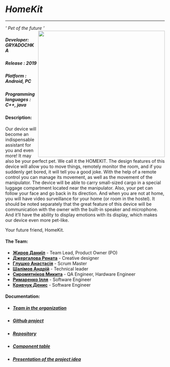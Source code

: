 # *HomeKit*
****
*' Pet of the future '*
<img align="right" src="https://i.imgur.com/6nyD8H7.png" width="400" height="400" />
##### Developer: ***GRYADOCHKA***
##### Release : *2019*
##### Platform : *Android, PC*
##### Programming languages : *C++, java*

#### Description:

Our device will become an indispensable assistant for you and even more! It may also be your perfect pet. We call it the HOMEKIT. 
The design features of this device will allow you to move things, remotely monitor the room, and if you suddenly get bored, it will tell you a good joke.
With the help of a remote control you can manage its movement, as well as the movement of the manipulator. The device will be able to carry small-sized cargo in a special luggage compartment located near the manipulator. Also, your pet can follow your face and go back in its direction. And when you are not at home, you will have video surveillance for your home (or room in the hostel).
It should be noted separately that the great feature of this device will be communication with the owner with the built-in speaker and microphone. And it’ll have the ability to display emotions with its display, which makes our device even more pet-like. 

Your future friend, HomeKit.

#### The Team:  
- [**Жиров Даниїл**](https://github.com/daniilzhyrov) - Team Lead, Product Owner (PO)
- [**Джергалова Рената**](https://github.com/le-kalmique) - Creative designer
- [**Глушко Анастасія**](https://github.com/nastyaglushko) - Scrum Master 
- [**Шалімов Андрій**](https://github.com/mycodeiscat) - Technical leader
- [**Сиромятніков Микита**](https://github.com/Nik1tasm) - QA Engineer, Hardware Engineer
- [**Римаренко Ілля**](https://github.com/ProbablyNextTime) - Software Engineer
- [**Кривчук Денис**](https://github.com/dionissqq) - Software Engineer
#### Documentation:
- ##### [**Team in the organization**](https://github.com/orgs/progbase/teams/gryadochka)
- ##### [**Github project**](https://github.com/orgs/progbase/projects/6)
- ##### [**Repository**](https://github.com/progbase/HomeKit)
- ##### [**Сomponent table**](https://docs.google.com/spreadsheets/d/1DZDRZkOOVyxAc-M4gztyLiYBIonay2FJwdMOpIrwLXU/edit#gid=0)
- ##### [**Presentation of the project idea**](https://docs.google.com/presentation/d/1sRCOvDxCtTtzu4tZIpsS6Pp-erHIy61-DXYOvgvIS_o/edit)
